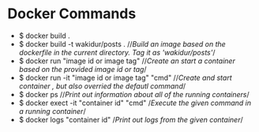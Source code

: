 # Docker Commands 

- $ docker build .
- $ docker build -t wakidur/posts . //*Build an image based on the dockerfile in the current directory. Tag it as 'wakidur/posts'*/
- $ docker run "image id or image tag" //*Create an start a container based on the provided image id or tag*/
- $ docker run -it "image id or image tag" "cmd" //*Create and start container , but also overried the defautl command*/
- $ docker ps //*Print out information about all of the running containers*/
- $ docker exect -it "container id" "cmd" /*Execute the given command in a running container*/
- $ docker logs "container id" /*Print out logs from the given container*/